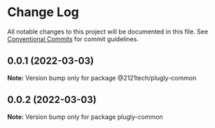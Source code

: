 # Change Log

All notable changes to this project will be documented in this file.
See [Conventional Commits](https://conventionalcommits.org) for commit guidelines.

## 0.0.1 (2022-03-03)

**Note:** Version bump only for package @2121tech/plugly-common





## 0.0.2 (2022-03-03)

**Note:** Version bump only for package plugly-common
